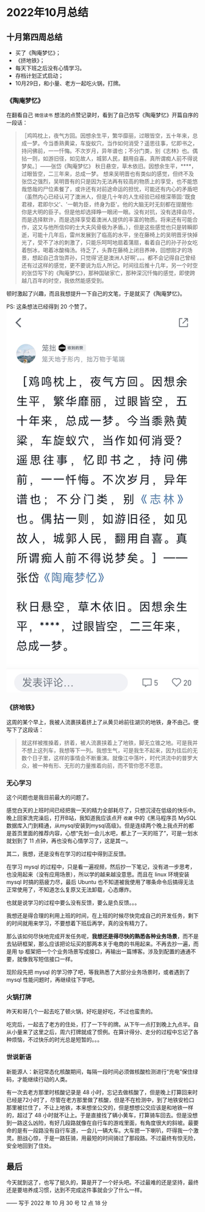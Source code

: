 # 2022年10月总结

## 十月第四周总结

- 买了《陶庵梦忆》；
- 《挤地铁》；
- 每天下班之后没有心情学习。
- 存档计划正式启动；
- 10月29日，和小量、老方一起吃火锅，打牌。

### 《陶庵梦忆》
在翻看自己 `微信读书` 想法的点赞记录时，看到了自己仿写《陶庵梦忆》开篇自序的一段话：
> ［鸡鸣枕上，夜气方回。因想余生平，繁华靡丽，过眼皆空，五十年来，总成一梦。今当黍熟黄粱，车旋蚁穴，当作如何消受？遥思往事，忆即书之，持问佛前，一一忏悔。不次岁月，异年谱也；不分门类，别《志林》也。偶拈一则，如游旧径，如见故人，城郭人民，翻用自喜。真所谓痴人前不得说梦矣。］——张岱《陶庵梦忆》
秋日悬空，草木依旧。因想余生平，****，过眼皆空，二三年来，总成一梦。
想来吴明晋也有类似的感觉，但终不及张岱之强烈，吴明晋有的只是因为无法再有较高的物质上的享受，也不能悠哉悠哉的尸位素餐了，或许还有对前途命运的担忧，可能还有内心的矛盾吧（虽然内心已经认可了澳洲人，但是几十年的人生经验已经根深蒂固:'既食君禄，君即尔父'、'一朝为臣，终身为臣'。他的大脑无时无刻都在提醒他:你是大明的臣子。但是他却选择睁一眼闭一眼。没有对抗，没有选择自尽，而是选择默许，而是选择享受着澳洲人提供的丰富的物质。将来还有可能合作，这又与他所信仰的士大夫风骨极为矛盾。），但是这些感觉也只是转瞬即逝，可能十几年后，雷州发展到了临高的水平，坐在藤椅上的吴明晋牙快掉光了，受不了冰的刺激了，只能乐呵呵地扇着蒲扇，看着自己的孙子孙女吃着刨冰，喝着冰酸梅汤。待乏了，头靠在藤椅上闭目养神，回想刚才的场景，想起自己含饴弄孙，只觉得'还是澳洲人好啊'。。。都不会记得自己曾经还有过这样的感觉，更不要说为后人所记。时间往后推十几年，另一个时空的张岱写下的《陶庵梦忆》，那种国破家亡，那种深沉忏悔的感觉，即使跨越几百年的时空，我依然能感受到。

顿时激起了兴趣，而且我想提升一下自己的文笔，于是就买了《陶庵梦忆》。

PS: 这条想法已经得到 20 个赞了。
![](./../imgs/20likes.jpg)

### 《挤地铁》
这周的某个早上，我被人流裹挟着挤上了从黄贝岭前往湖贝的地铁，身不由己。便写下了这段话：
> 就这样被推搡着，挤着，被人流裹挟着上了地铁，脚无立锥之地。可是我并不想上这列车，我想等下一列。我想生气，可是我生不起来，因为往后的无数个日子里，这样的事情会不断重演。就像江中落叶，时代洪流中的普罗大众，被一种有形、无形的力量推着向前，而不管你愿不愿意。

### 无心学习

这个问题也是我目前最大的问题了。

感觉白天的上班时间已经把我一天的精力全部耗尽了，只想沉浸在低级的快乐中。晚上回家洗完澡后，打开B站，我知道我应该点开 `收藏` 中的《黑马程序员 MySQL数据库入门到精通，从mysql安装到mysql高级》。但是连续两个晚上我点开的都是首页里面的推荐内容，心想“先划一会儿水吧，都上了一天的班了”，可是一划水就划到了 11 点钟，再也没有心情学习了，这是其一。

其二，我想，还是没有在学习的过程中得到正反馈。

在学习 mysql 的过程中，只是看一遍视频，然后抄一下笔记，没有进一步思考，也没用起来（没有应用场景），所以学的越来越没意思。而且在 linux 环境安装 mysql 时搞的筋疲力尽，最后 Ubuntu 也不知道被我使用了哪条命令后搞得无法正常使用了，不知道怎么复原又无法卸载，心态爆炸。

也就是说学习的过程中要么没有反馈，要么是负反馈。。。

我想还是得合理的利用上班的时间，在上班的时候尽快完成自己的开发任务，剩下的时间就用来学习，不要想着下班后再学，真的没有精力了。

那么该如何尽快地完成开发任务呢，**我想还是得尽快的熟悉各种业务场景**，而不是去钻研框架，那么应该把论坛买的那两本关于电商的书用起来。不再去抄一遍，而是用 tp 框架把一个个业务场景写成接口，再输出一篇博客。涉及到配置的通通不要，就像我写短信接口一样。

现阶段先把 mysql 的学习停了吧，等我熟悉了大部分业务场景时，或者遇到了 mysql 性能问题时，再继续往下学吧。

### 火锅打牌
昨天和哥几个一起去吃了顿火锅，好吃是好吃，不过也蛮贵的。

吃完后，一起去了老方的住处，打了一下午的牌。从下午一点打到晚上九点半。自从小量来了这里之后，周六打牌就成了惯例。在算计得分、走分的过程中忘记了各种烦恼，不过快乐的时光总是短暂的。。。

### 世说新语

新能源人：新冠常态化核酸期间，每隔一段时间必须做核酸检测进行“充电”保住绿码，才能继续行动的人类。

有一次去老方那里时核酸记录是 48 小时，忘记去做核酸了，但是晚上打算回来时已经是72小时了，尽管在老方那里做了核酸，但是不在检测中，到了地铁安检口那里被拦住了，不让上地铁，本来想坐公交的，但是想想公交应该是和地铁一样的，超过了 48 小时就不让上。于是直接找了辆小黄车，打算骑车回去。但是没想到一路这么凶险，有好几段路就像在自行车的游戏里面，有角度很大的斜坡。最要命的是有一段路没有自行车道，一会儿一辆大车。大车摁一下喇叭，吓得我一个激灵。胆战心惊，于是一路狂骑，用最短的时间骑过了那段路。不过最终有惊无险，安全地回到了住处。

## 最后
今天就到这了，也写了挺久的，算是开了一个好头吧。不过最难的还是坚持，最终还是要培养成习惯，达到不完成这件事就会少了什么一样。

—— 写于 2022 年 10 月 30 号 12 点 18 分